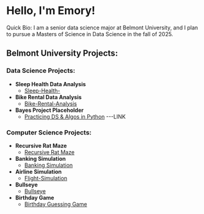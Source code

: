 # Hello, I'm Emory!

Quick Bio: I am a senior data science major at Belmont University, and I plan to pursue a Masters of Science in Data Science in the fall of 2025.

## Belmont University Projects:

### Data Science Projects:
- **Sleep Health Data Analysis**
  - [Sleep-Health-](https://github.com/Emorymoore927/Sleep-Health-) 
- **Bike Rental Data Analysis**
  - [Bike-Rental-Analysis](https://github.com/Emorymoore927/Bike-Rental-Analysis) 
- **Bayes Project Placeholder**
  - [Practicing DS & Algos in Python](https://github.com/joshmadakor1/Algorithms-Practice) ---LINK

### Computer Science Projects:
- **Recursive Rat Maze**
  - [Recursive Rat Maze](https://github.com/Emorymoore927/Recursive-Rat-Maze)
- **Banking Simulation**
  - [Banking Simulation](https://github.com/Emorymoore927/Banking-Simulation) 
- **Airline Simulation**
  - [Flight-Simulation](https://github.com/Emorymoore927/Flight-Simulation)
- **Bullseye**
  - [Bullseye](https://github.com/Emorymoore927/Bullseye)
- **Birthday Game**
  - [Birthday Guessing Game](https://github.com/Emorymoore927/Birthday-Guessing-Game) 

<!--
